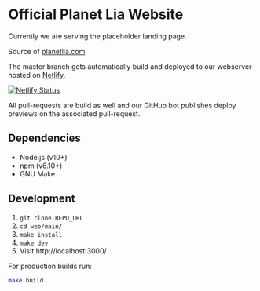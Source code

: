 # Official Planet Lia Website

Currently we are serving the placeholder landing page.

Source of [planetlia.com](https://planetlia.com).

The master branch gets automatically build and deployed to our webserver hosted on [Netlify](https://www.netlify.com/).

[![Netlify Status](https://api.netlify.com/api/v1/badges/9191587a-240f-43d6-9b25-f0ecc9be1fdf/deploy-status)](https://app.netlify.com/sites/planetlia/deploys)

All pull-requests are build as well and our GitHub bot publishes deploy previews on the associated pull-request.
## Dependencies
* Node.js (v10+)
* npm (v6.10+)
* GNU Make

## Development
1. `git clone REPO_URL`
2. `cd web/main/`
3. `make install`
4. `make dev`
5. Visit http://localhost:3000/

For production builds run:
```bash
make build
```